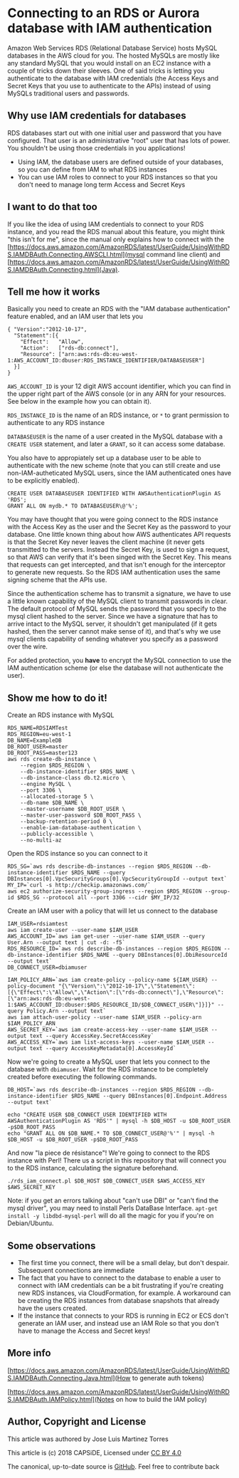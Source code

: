# Connecting to an RDS or Aurora database with IAM authentication

Amazon Web Services RDS (Relational Database Service) hosts MySQL databases in the AWS cloud for you. The hosted
MySQLs are mostly like any standard MySQL that you would install on an EC2 instance with a couple of tricks down
their sleeves. One of said tricks is letting you authenticate to the database with IAM credentials (the Access
Keys and Secret Keys that you use to authenticate to the APIs) instead of using MySQLs traditional users and 
passwords.

## Why use IAM credentials for databases

RDS databases start out with one initial user and password that you have configured. That user is an administrative
"root" user that has lots of power. You shouldn't be using those credentials in you applications!

- Using IAM, the database users are defined outside of your databases, so you can define from IAM to what RDS instances
- You can use IAM roles to connect to your RDS instances so that you don't need to manage long term Access and Secret Keys

## I want to do that too

If you like the idea of using IAM credentials to connect to your RDS instance, and you read the RDS manual about 
this feature, you might think "this isn't for me", since the manual only explains how to connect with the 
[https://docs.aws.amazon.com/AmazonRDS/latest/UserGuide/UsingWithRDS.IAMDBAuth.Connecting.AWSCLI.html](mysql command line client) and 
[https://docs.aws.amazon.com/AmazonRDS/latest/UserGuide/UsingWithRDS.IAMDBAuth.Connecting.html](Java).

## Tell me how it works

Basically you need to create an RDS with the "IAM database authentication" feature enabled, and an IAM user that lets you

```
{ "Version":"2012-10-17",
  "Statement":[{
    "Effect":   "Allow",
    "Action":   ["rds-db:connect"],
    "Resource": ["arn:aws:rds-db:eu-west-1:AWS_ACCOUNT_ID:dbuser:RDS_INSTANCE_IDENTIFIER/DATABASEUSER"]
  }]
}
```

`AWS_ACCOUNT_ID` is your 12 digit AWS account identifier, which you can find in the upper right part of the AWS console (or in any ARN for your resources. See below in the example how you can obtain it).

`RDS_INSTANCE_ID` is the name of an RDS instance, or `*` to grant permission to authenticate to any RDS instance

`DATABASEUSER` is the name of a user created in the MySQL database with a `CREATE USER` statement, and later a `GRANT`, so it can access
some database.

You also have to appropiately set up a database user to be able to authenticate with the new scheme (note that you can still create and use non-IAM-autheticated MySQL users, since the IAM authenticated ones have to be explicitly enabled).

```
CREATE USER DATABASEUSER IDENTIFIED WITH AWSAuthenticationPlugin AS 'RDS';
GRANT ALL ON mydb.* TO DATABASEUSER\@'%';
```

You may have thought that you were going connect to the RDS instance with the Access Key as the user and the Secret Key as the password to your database. One little known thing about how AWS authenticates API requests is that the Secret Key never leaves the client machine (it never gets transmitted to the servers. Instead the Secret Key, is used to sign a request, so that AWS can verify that it's been singed with the Secret Key. This means that requests can get intercepted, and that isn't enough for the interceptor to generate new requests. So the RDS IAM authentication uses the same signing scheme that the APIs use.

Since the authentication scheme has to transmit a signature, we have to use a little known capability of the MySQL client to transmit passwords in clear. The default protocol of MySQL sends the password that you specify to the mysql client hashed to the server. Since we have a signature that has to arrive intact to the MySQL server, it shouldn't get manipulated (if it gets hashed, then the server cannot make sense of it), and that's why we use mysql clients capability of sending whatever you specify as a password over the wire.

For added protection, you __have__ to encrypt the MySQL connection to use the IAM authentication scheme (or else the database will not authenticate the user).

## Show me how to do it!

Create an RDS instance with MySQL
```
RDS_NAME=RDSIAMTest
RDS_REGION=eu-west-1
DB_NAME=ExampleDB
DB_ROOT_USER=master
DB_ROOT_PASS=master123
aws rds create-db-instance \
    --region $RDS_REGION \
    --db-instance-identifier $RDS_NAME \
    --db-instance-class db.t2.micro \
    --engine MySQL \
    --port 3306 \
    --allocated-storage 5 \
    --db-name $DB_NAME \
    --master-username $DB_ROOT_USER \
    --master-user-password $DB_ROOT_PASS \
    --backup-retention-period 0 \
    --enable-iam-database-authentication \
    --publicly-accessible \
    --no-multi-az
```

Open the RDS instance so you can connect to it

```
RDS_SG=`aws rds describe-db-instances --region $RDS_REGION --db-instance-identifier $RDS_NAME --query DBInstances[0].VpcSecurityGroups[0].VpcSecurityGroupId --output text`
MY_IP=`curl -s http://checkip.amazonaws.com/`
aws ec2 authorize-security-group-ingress --region $RDS_REGION --group-id $RDS_SG --protocol all --port 3306 --cidr $MY_IP/32
```

Create an IAM user with a policy that will let us connect to the database

```
IAM_USER=rdsiamtest
aws iam create-user --user-name $IAM_USER
AWS_ACCOUNT_ID=`aws iam get-user --user-name $IAM_USER --query User.Arn --output text | cut -d: -f5`
RDS_RESOURCE_ID=`aws rds describe-db-instances --region $RDS_REGION --db-instance-identifier $RDS_NAME --query DBInstances[0].DbiResourceId --output text`
DB_CONNECT_USER=dbiamuser

IAM_POLICY_ARN=`aws iam create-policy --policy-name ${IAM_USER} --policy-document "{\"Version\":\"2012-10-17\",\"Statement\":[{\"Effect\":\"Allow\",\"Action\":[\"rds-db:connect\"],\"Resource\":[\"arn:aws:rds-db:eu-west-1:$AWS_ACCOUNT_ID:dbuser:$RDS_RESOURCE_ID/$DB_CONNECT_USER\"]}]}" --query Policy.Arn --output text`
aws iam attach-user-policy --user-name $IAM_USER --policy-arn $IAM_POLICY_ARN
AWS_SECRET_KEY=`aws iam create-access-key --user-name $IAM_USER --output text --query AccessKey.SecretAccessKey`
AWS_ACCESS_KEY=`aws iam list-access-keys --user-name $IAM_USER --output text --query AccessKeyMetadata[0].AccessKeyId`
```

Now we're going to create a MySQL user that lets you connect to the database with `dbiamuser`. Wait for the RDS instance to be completely created before executing the following commands.

```
DB_HOST=`aws rds describe-db-instances --region $RDS_REGION --db-instance-identifier $RDS_NAME --query DBInstances[0].Endpoint.Address --output text`

echo "CREATE USER $DB_CONNECT_USER IDENTIFIED WITH AWSAuthenticationPlugin AS 'RDS'" | mysql -h $DB_HOST -u $DB_ROOT_USER -p$DB_ROOT_PASS
echo "GRANT ALL ON $DB_NAME.* TO $DB_CONNECT_USER@'%'" | mysql -h $DB_HOST -u $DB_ROOT_USER -p$DB_ROOT_PASS
```

And now "la piece de résistance"! We're going to connect to the RDS instance with Perl! There us a script in this repository that will connect you to the RDS instance, calculating the signature beforehand.

```
./rds_iam_connect.pl $DB_HOST $DB_CONNECT_USER $AWS_ACCESS_KEY $AWS_SECRET_KEY
```

Note: if you get an errors talking about "can't use DBI" or "can't find the mysql driver", you may need to install Perls DataBase Interface. `apt-get install -y libdbd-mysql-perl` will do all the magic for you if you're on Debian/Ubuntu.

## Some observations

- The first time you connect, there will be a small delay, but don't despair. Subsequent connections are immediate
- The fact that you have to connect to the database to enable a user to connect with IAM credentials can be a bit frustrating if you're creating new RDS instances, via CloudFormation, for example. A workaround can be creating the RDS instances from database snapshots that already have the users created.
- If the instance that connects to your RDS is running in EC2 or ECS don't generate an IAM user, and instead use an IAM Role so that you don't have to manage the Access and Secret keys!

## More info

[https://docs.aws.amazon.com/AmazonRDS/latest/UserGuide/UsingWithRDS.IAMDBAuth.Connecting.Java.html](How to generate auth tokens)

[https://docs.aws.amazon.com/AmazonRDS/latest/UserGuide/UsingWithRDS.IAMDBAuth.IAMPolicy.html](Notes on how to build the IAM policy)

## Author, Copyright and License

This article was authored by Jose Luis Martinez Torres

This article is (c) 2018 CAPSiDE, Licensed under [CC BY 4.0](https://creativecommons.org/licenses/by/4.0/)

The canonical, up-to-date source is [GitHub](https://github.com/pplu/perl-rds-iam-authentication). Feel free to
contribute back
